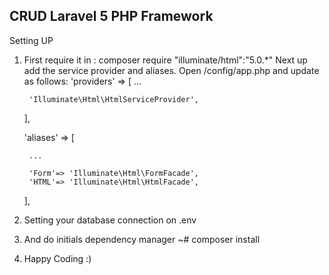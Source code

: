 ## CRUD Laravel 5 PHP Framework

Setting UP
1. First require it in :  composer require "illuminate/html":"5.0.*"
	Next up add the service provider and aliases. Open /config/app.php and update as follows:
	'providers' => [
		...
	 
		'Illuminate\Html\HtmlServiceProvider',
	],
	 
	'aliases' => [
	 
		...
	 
		'Form'=> 'Illuminate\Html\FormFacade', 
		'HTML'=> 'Illuminate\Html\HtmlFacade',
	],

2. Setting your database connection on .env 
3. And do initials dependency manager ~# composer install
4. Happy Coding :) 


